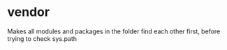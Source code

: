 # vendor
Makes all modules and packages in the folder find each other first, before trying to check sys.path
